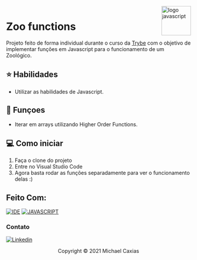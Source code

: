 <img src="https://cdn.iconscout.com/icon/free/png-256/javascript-3630127-3031259.png" alt="logo javascript" width="80px" align="right">

# Zoo functions

Projeto feito de forma individual durante o curso da [Trybe](https://www.betrybe.com/) com o objetivo de implementar funções em Javascript para o funcionamento de um Zoológico.

## ⭐ Habilidades

- Utilizar as habilidades de Javascript.

## 🔧 Funçoes

- Iterar em arrays utilizando Higher Order Functions.

## 💻 Como iniciar

1. Faça o clone do projeto
2. Entre no Visual Studio Code
3. Agora basta rodar as funções separadamente para ver o funcionamento delas :)

## Feito Com:
[![IDE](https://img.shields.io/badge/Visual_studio_code-0078D4?style=for-the-badge&logo=visual%20studio%20code&logoColor=white)](https://code.visualstudio.com/)
[![JAVASCRIPT](https://img.shields.io/badge/JavaScript-F7DF1E?style=for-the-badge&logo=javascript&logoColor=black)](https://developer.mozilla.org/pt-BR/docs/Web/JavaScript)


### Contato

[![Linkedin](https://img.shields.io/badge/LinkedIn-0077B5?style=for-the-badge&logo=linkedin&logoColor=white)](https://www.linkedin.com/in/michaelcaxias/)

<p align="center">Copyright © 2021 Michael Caxias</p>
